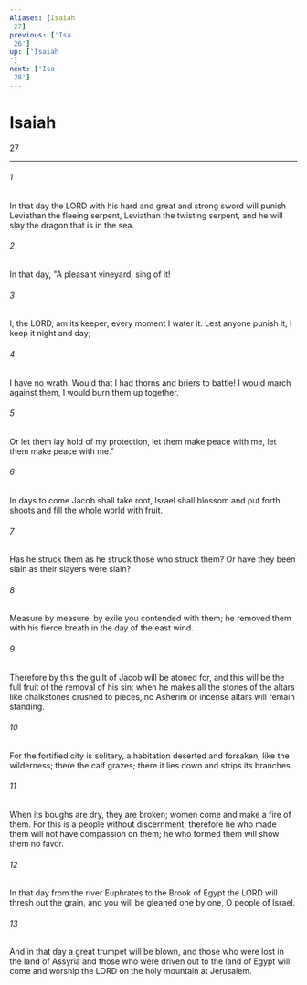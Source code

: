 ```yaml
---
Aliases: [Isaiah 27]
previous: ['Isa 26']
up: ['Isaiah']
next: ['Isa 28']
---
```

# Isaiah 27

***
 

###### 1 
In that day the LORD with his hard and great and strong sword will punish Leviathan the fleeing serpent, Leviathan the twisting serpent, and he will slay the dragon that is in the sea.  

###### 2 
In that day,  "A pleasant vineyard, sing of it!   

###### 3 
I, the LORD, am its keeper;  every moment I water it.  Lest anyone punish it,  I keep it night and day;   

###### 4 
I have no wrath.  Would that I had thorns and briers to battle!  I would march against them,  I would burn them up together.   

###### 5 
Or let them lay hold of my protection,  let them make peace with me,  let them make peace with me."  

###### 6 
In days to come Jacob shall take root,  Israel shall blossom and put forth shoots  and fill the whole world with fruit.  

###### 7 
Has he struck them as he struck those who struck them?  Or have they been slain as their slayers were slain?   

###### 8 
Measure by measure, by exile you contended with them;  he removed them with his fierce breath in the day of the east wind.   

###### 9 
Therefore by this the guilt of Jacob will be atoned for,  and this will be the full fruit of the removal of his sin:  when he makes all the stones of the altars  like chalkstones crushed to pieces,  no Asherim or incense altars will remain standing.   

###### 10 
For the fortified city is solitary,  a habitation deserted and forsaken, like the wilderness;  there the calf grazes;  there it lies down and strips its branches.   

###### 11 
When its boughs are dry, they are broken;  women come and make a fire of them.  For this is a people without discernment;  therefore he who made them will not have compassion on them;  he who formed them will show them no favor.  

###### 12 
In that day from the river Euphrates to the Brook of Egypt the LORD will thresh out the grain, and you will be gleaned one by one, O people of Israel.  

###### 13 
And in that day a great trumpet will be blown, and those who were lost in the land of Assyria and those who were driven out to the land of Egypt will come and worship the LORD on the holy mountain at Jerusalem.
